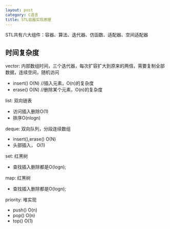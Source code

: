 ```yaml
---
layout: post
category: C语言
title: STL容器实现原理
---
```


STL共有六大组件：容器、算法、迭代器、仿函数、适配器、空间适配器

## 时间复杂度
vector: 内部数组时间，三个迭代器，每次扩容扩大到原来的两倍，需要复制全部数据，连续空间，随机访问
- insert() O(N) //插入元素，O(n)的复杂度
- erase() O(N)  //删除某个元素，O(n)的复杂度

list: 双向链表
- 访问插入删除O(1)
- 排序O(nlogn)

deque: 双向队列，分段连续数组
- insert(),erase() O(N)
- 头部插入， O(1)

set: 红黑树
- 查找插入删除都是O(logn);

map: 红黑树
- 查找插入删除都是O(logn);

priority: 堆实现
- push() O(n)
- pop()  O(n)
- top()  O(1)
